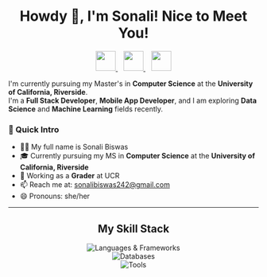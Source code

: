 <h1 align="center">Howdy 👋, I'm Sonali! Nice to Meet You!</h1>

<p align="center">
  <a href="mailto:sonalibiswas242@gmail.com" target="_blank">
    <img src="https://skillicons.dev/icons?i=gmail" height="40" />
  </a>
  &nbsp;&nbsp;
  <a href="https://www.linkedin.com/in/sonalibiswas242/" target="_blank">
    <img src="https://skillicons.dev/icons?i=linkedin" height="40" />
  </a>
  &nbsp;&nbsp;
  <a href="https://x.com/Shonaaaliii" target="_blank">
    <img src="https://skillicons.dev/icons?i=twitter" height="40" />
  </a>
</p>

I'm currently pursuing my Master's in **Computer Science** at the **University of California, Riverside**.  
I'm a **Full Stack Developer**, **Mobile App Developer**, and I am exploring **Data Science** and **Machine Learning** fields recently.  

### 👋 Quick Intro

- 👩‍💻 My full name is Sonali Biswas
- 🎓 Currently pursuing my MS in **Computer Science** at the **University of California, Riverside**  
- 💼 Working as a **Grader** at UCR  
- 📫 Reach me at: sonalibiswas242@gmail.com  
- 😄 Pronouns: she/her  

---

<h2 align="center">My Skill Stack</h2>

<p align="center">
  <img src="https://skillicons.dev/icons?i=js,ts,html,css,react,nodejs,express,java,cpp,python" alt="Languages & Frameworks" />
  <br />
  <img src="https://skillicons.dev/icons?i=firebase,mongodb,sqlite,mysql" alt="Databases" />
  <br />
  <img src="https://skillicons.dev/icons?i=androidstudio,react,redux,figma,github,git,vscode,postman" alt="Tools" />
</p>
